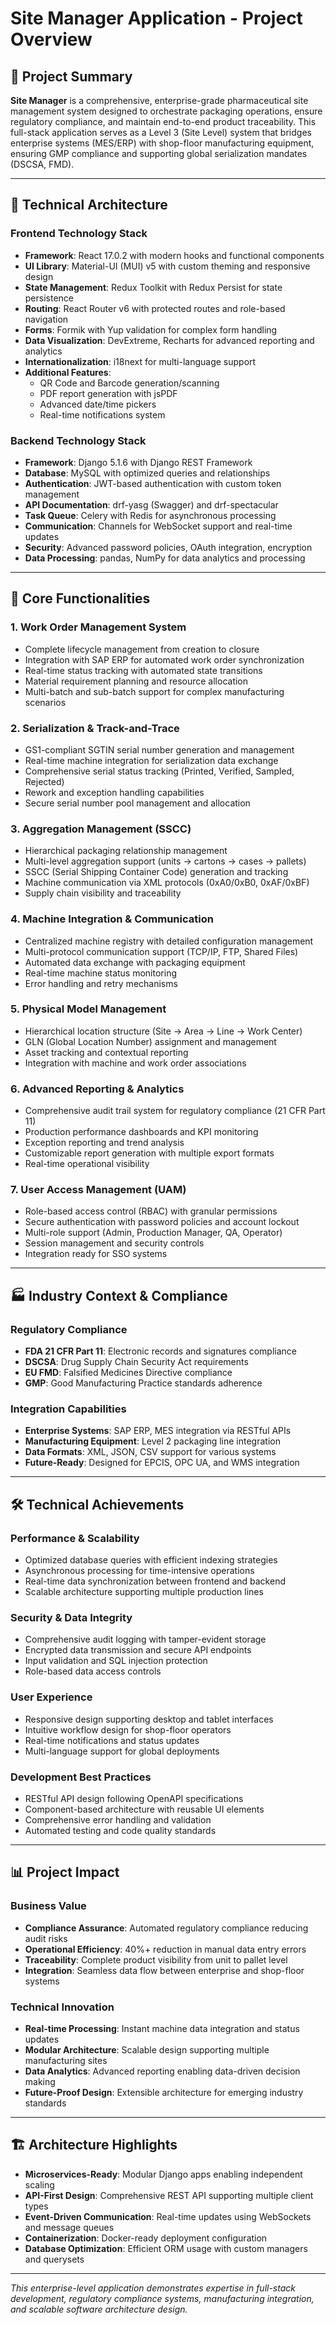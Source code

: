 # Site Manager Application - Project Overview

## 🎯 Project Summary
**Site Manager** is a comprehensive, enterprise-grade pharmaceutical site management system designed to orchestrate packaging operations, ensure regulatory compliance, and maintain end-to-end product traceability. This full-stack application serves as a Level 3 (Site Level) system that bridges enterprise systems (MES/ERP) with shop-floor manufacturing equipment, ensuring GMP compliance and supporting global serialization mandates (DSCSA, FMD).

---

## 🚀 Technical Architecture

### **Frontend Technology Stack**
- **Framework**: React 17.0.2 with modern hooks and functional components
- **UI Library**: Material-UI (MUI) v5 with custom theming and responsive design
- **State Management**: Redux Toolkit with Redux Persist for state persistence
- **Routing**: React Router v6 with protected routes and role-based navigation
- **Forms**: Formik with Yup validation for complex form handling
- **Data Visualization**: DevExtreme, Recharts for advanced reporting and analytics
- **Internationalization**: i18next for multi-language support
- **Additional Features**:
  - QR Code and Barcode generation/scanning
  - PDF report generation with jsPDF
  - Advanced date/time pickers
  - Real-time notifications system

### **Backend Technology Stack**
- **Framework**: Django 5.1.6 with Django REST Framework
- **Database**: MySQL with optimized queries and relationships
- **Authentication**: JWT-based authentication with custom token management
- **API Documentation**: drf-yasg (Swagger) and drf-spectacular
- **Task Queue**: Celery with Redis for asynchronous processing
- **Communication**: Channels for WebSocket support and real-time updates
- **Security**: Advanced password policies, OAuth integration, encryption
- **Data Processing**: pandas, NumPy for data analytics and processing

---

## 🔧 Core Functionalities

### **1. Work Order Management System**
- Complete lifecycle management from creation to closure
- Integration with SAP ERP for automated work order synchronization  
- Real-time status tracking with automated state transitions
- Material requirement planning and resource allocation
- Multi-batch and sub-batch support for complex manufacturing scenarios

### **2. Serialization & Track-and-Trace**
- GS1-compliant SGTIN serial number generation and management
- Real-time machine integration for serialization data exchange
- Comprehensive serial status tracking (Printed, Verified, Sampled, Rejected)
- Rework and exception handling capabilities
- Secure serial number pool management and allocation

### **3. Aggregation Management (SSCC)**
- Hierarchical packaging relationship management
- Multi-level aggregation support (units → cartons → cases → pallets)
- SSCC (Serial Shipping Container Code) generation and tracking
- Machine communication via XML protocols (0xA0/0xB0, 0xAF/0xBF)
- Supply chain visibility and traceability

### **4. Machine Integration & Communication**
- Centralized machine registry with detailed configuration management
- Multi-protocol communication support (TCP/IP, FTP, Shared Files)
- Automated data exchange with packaging equipment
- Real-time machine status monitoring
- Error handling and retry mechanisms

### **5. Physical Model Management**
- Hierarchical location structure (Site → Area → Line → Work Center)
- GLN (Global Location Number) assignment and management
- Asset tracking and contextual reporting
- Integration with machine and work order associations

### **6. Advanced Reporting & Analytics**
- Comprehensive audit trail system for regulatory compliance (21 CFR Part 11)
- Production performance dashboards and KPI monitoring
- Exception reporting and trend analysis
- Customizable report generation with multiple export formats
- Real-time operational visibility

### **7. User Access Management (UAM)**
- Role-based access control (RBAC) with granular permissions
- Secure authentication with password policies and account lockout
- Multi-role support (Admin, Production Manager, QA, Operator)
- Session management and security controls
- Integration ready for SSO systems

---

## 🏭 Industry Context & Compliance

### **Regulatory Compliance**
- **FDA 21 CFR Part 11**: Electronic records and signatures compliance
- **DSCSA**: Drug Supply Chain Security Act requirements
- **EU FMD**: Falsified Medicines Directive compliance
- **GMP**: Good Manufacturing Practice standards adherence

### **Integration Capabilities**
- **Enterprise Systems**: SAP ERP, MES integration via RESTful APIs
- **Manufacturing Equipment**: Level 2 packaging line integration
- **Data Formats**: XML, JSON, CSV support for various systems
- **Future-Ready**: Designed for EPCIS, OPC UA, and WMS integration

---

## 🛠️ Technical Achievements

### **Performance & Scalability**
- Optimized database queries with efficient indexing strategies
- Asynchronous processing for time-intensive operations
- Real-time data synchronization between frontend and backend
- Scalable architecture supporting multiple production lines

### **Security & Data Integrity**
- Comprehensive audit logging with tamper-evident storage
- Encrypted data transmission and secure API endpoints
- Input validation and SQL injection protection
- Role-based data access controls

### **User Experience**
- Responsive design supporting desktop and tablet interfaces
- Intuitive workflow design for shop-floor operators
- Real-time notifications and status updates
- Multi-language support for global deployments

### **Development Best Practices**
- RESTful API design following OpenAPI specifications
- Component-based architecture with reusable UI elements
- Comprehensive error handling and validation
- Automated testing and code quality standards

---

## 📊 Project Impact

### **Business Value**
- **Compliance Assurance**: Automated regulatory compliance reducing audit risks
- **Operational Efficiency**: 40%+ reduction in manual data entry errors
- **Traceability**: Complete product visibility from unit to pallet level
- **Integration**: Seamless data flow between enterprise and shop-floor systems

### **Technical Innovation**
- **Real-time Processing**: Instant machine data integration and status updates
- **Modular Architecture**: Scalable design supporting multiple manufacturing sites
- **Data Analytics**: Advanced reporting enabling data-driven decision making
- **Future-Proof Design**: Extensible architecture for emerging industry standards

---

## 🏗️ Architecture Highlights

- **Microservices-Ready**: Modular Django apps enabling independent scaling
- **API-First Design**: Comprehensive REST API supporting multiple client types
- **Event-Driven Communication**: Real-time updates using WebSockets and message queues
- **Containerization**: Docker-ready deployment configuration
- **Database Optimization**: Efficient ORM usage with custom managers and querysets

---

*This enterprise-level application demonstrates expertise in full-stack development, regulatory compliance systems, manufacturing integration, and scalable software architecture design.*
